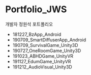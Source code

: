 # Portfolio_JWS
개발자 정원석 포트폴리오
 - 181227_BzApp_Android
 - 190709_SmartDiffuserApp_Android
 - 190709_SurvivalGame_Unity3D
 - 190727_OneRoomGame_Unity3D
 - 191023_ABHDGame_UnityVR
 - 191127_EdumGame_UnityVR
 - 191212_AudioVisual_Unity3D
